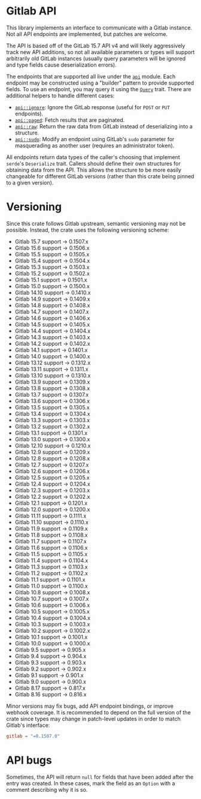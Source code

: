 # Gitlab API

This library implements an interface to communicate with a Gitlab instance. Not
all API endpoints are implemented, but patches are welcome.

The API is based off of the GitLab 15.7 API v4 and will likely aggressively track
new API additions, so not all available parameters or types will support
arbitrarily old GitLab instances (usually query parameters will be ignored and
type fields cause deserialization errors).

The endpoints that are supported all live under the [`api`](src/api.rs) module.
Each endpoint may be constructed using a "builder" pattern to provide supported
fields. To use an endpoint, you may query it using the
[`Query`](src/api/query.rs) trait. There are additional helpers to handle
different cases:

  - [`api::ignore`](src/api/ignore.rs): Ignore the GitLab response (useful for
    `POST` or `PUT` endpoints).
  - [`api::paged`](src/api/paged.rs): Fetch results that are paginated.
  - [`api::raw`](src/api/raw.rs): Return the raw data from GitLab instead of
    deserializing into a structure.
  - [`api::sudo`](src/api/sudo.rs): Modify an endpoint using GitLab's `sudo`
    parameter for masquerading as another user (requires an administrator
    token).

All endpoints return data types of the caller's choosing that implement
`serde`'s `Deserialize` trait. Callers should define their own structures for
obtaining data from the API. This allows the structure to be more easily
changeable for different GitLab versions (rather than this crate being pinned
to a given version).

# Versioning

Since this crate follows Gitlab upstream, semantic versioning may not be
possible. Instead, the crate uses the following versioning scheme:

  * Gitlab 15.7 support → 0.1507.x
  * Gitlab 15.6 support → 0.1506.x
  * Gitlab 15.5 support → 0.1505.x
  * Gitlab 15.4 support → 0.1504.x
  * Gitlab 15.3 support → 0.1503.x
  * Gitlab 15.2 support → 0.1502.x
  * Gitlab 15.1 support → 0.1501.x
  * Gitlab 15.0 support → 0.1500.x
  * Gitlab 14.10 support → 0.1410.x
  * Gitlab 14.9 support → 0.1409.x
  * Gitlab 14.8 support → 0.1408.x
  * Gitlab 14.7 support → 0.1407.x
  * Gitlab 14.6 support → 0.1406.x
  * Gitlab 14.5 support → 0.1405.x
  * Gitlab 14.4 support → 0.1404.x
  * Gitlab 14.3 support → 0.1403.x
  * Gitlab 14.2 support → 0.1402.x
  * Gitlab 14.1 support → 0.1401.x
  * Gitlab 14.0 support → 0.1400.x
  * Gitlab 13.12 support → 0.1312.x
  * Gitlab 13.11 support → 0.1311.x
  * Gitlab 13.10 support → 0.1310.x
  * Gitlab 13.9 support → 0.1309.x
  * Gitlab 13.8 support → 0.1308.x
  * Gitlab 13.7 support → 0.1307.x
  * Gitlab 13.6 support → 0.1306.x
  * Gitlab 13.5 support → 0.1305.x
  * Gitlab 13.4 support → 0.1304.x
  * Gitlab 13.3 support → 0.1303.x
  * Gitlab 13.2 support → 0.1302.x
  * Gitlab 13.1 support → 0.1301.x
  * Gitlab 13.0 support → 0.1300.x
  * Gitlab 12.10 support → 0.1210.x
  * Gitlab 12.9 support → 0.1209.x
  * Gitlab 12.8 support → 0.1208.x
  * Gitlab 12.7 support → 0.1207.x
  * Gitlab 12.6 support → 0.1206.x
  * Gitlab 12.5 support → 0.1205.x
  * Gitlab 12.4 support → 0.1204.x
  * Gitlab 12.3 support → 0.1203.x
  * Gitlab 12.2 support → 0.1202.x
  * Gitlab 12.1 support → 0.1201.x
  * Gitlab 12.0 support → 0.1200.x
  * Gitlab 11.11 support → 0.1111.x
  * Gitlab 11.10 support → 0.1110.x
  * Gitlab 11.9 support → 0.1109.x
  * Gitlab 11.8 support → 0.1108.x
  * Gitlab 11.7 support → 0.1107.x
  * Gitlab 11.6 support → 0.1106.x
  * Gitlab 11.5 support → 0.1105.x
  * Gitlab 11.4 support → 0.1104.x
  * Gitlab 11.3 support → 0.1103.x
  * Gitlab 11.2 support → 0.1102.x
  * Gitlab 11.1 support → 0.1101.x
  * Gitlab 11.0 support → 0.1100.x
  * Gitlab 10.8 support → 0.1008.x
  * Gitlab 10.7 support → 0.1007.x
  * Gitlab 10.6 support → 0.1006.x
  * Gitlab 10.5 support → 0.1005.x
  * Gitlab 10.4 support → 0.1004.x
  * Gitlab 10.3 support → 0.1003.x
  * Gitlab 10.2 support → 0.1002.x
  * Gitlab 10.1 support → 0.1001.x
  * Gitlab 10.0 support → 0.1000.x
  * Gitlab 9.5 support → 0.905.x
  * Gitlab 9.4 support → 0.904.x
  * Gitlab 9.3 support → 0.903.x
  * Gitlab 9.2 support → 0.902.x
  * Gitlab 9.1 support → 0.901.x
  * Gitlab 9.0 support → 0.900.x
  * Gitlab 8.17 support → 0.817.x
  * Gitlab 8.16 support → 0.816.x

Minor versions may fix bugs, add API endpoint bindings, or improve webhook
coverage. It is recommended to depend on the full version of the crate since
types may change in patch-level updates in order to match Gitlab's interface:

```toml
gitlab = "=0.1507.0"
```

# API bugs

Sometimes, the API will return `null` for fields that have been added after the
entry was created. In these cases, mark the field as an `Option` with a comment
describing why it is so.
